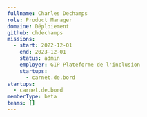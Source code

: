 ```yaml
---
fullname: Charles Dechamps
role: Product Manager
domaine: Déploiement
github: chdechamps
missions:
  - start: 2022-12-01
    end: 2023-12-01
    status: admin
    employer: GIP Plateforme de l'inclusion
    startups:
      - carnet.de.bord
startups:
  - carnet.de.bord
memberType: beta
teams: []
---
```

